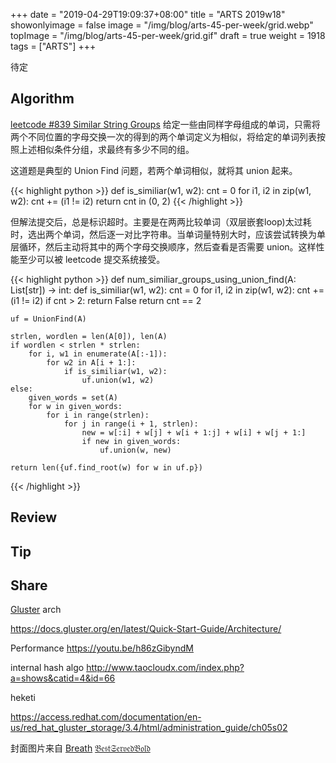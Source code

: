+++
date = "2019-04-29T19:09:37+08:00"
title = "ARTS 2019w18"
showonlyimage = false
image = "/img/blog/arts-45-per-week/grid.webp"
topImage = "/img/blog/arts-45-per-week/grid.gif"
draft = true
weight = 1918
tags = ["ARTS"]
+++

待定
<!--more-->

## Algorithm

[leetcode #839 Similar String Groups](https://leetcode.com/problems/similar-string-groups/) 给定一些由同样字母组成的单词，只需将两个不同位置的字母交换一次的得到的两个单词定义为相似，将给定的单词列表按照上述相似条件分组，求最终有多少不同的组。

这道题是典型的 Union Find 问题，若两个单词相似，就将其 union 起来。

{{< highlight python >}}
def is_similiar(w1, w2):
    cnt = 0
    for i1, i2 in zip(w1, w2):
        cnt += (i1 != i2)
    return cnt in (0, 2)
{{< /highlight >}}

但解法提交后，总是标识超时。主要是在两两比较单词（双层嵌套loop)太过耗时，选出两个单词，然后逐一对比字符串。当单词量特别大时，应该尝试转换为单层循环，然后主动将其中的两个字母交换顺序，然后查看是否需要 union。这样性能至少可以被 leetcode 提交系统接受。

{{< highlight python >}}
def num_similiar_groups_using_union_find(A: List[str]) -> int:
    def is_similiar(w1, w2):
        cnt = 0
        for i1, i2 in zip(w1, w2):
            cnt += (i1 != i2)
            if cnt > 2:
                return False
        return cnt == 2

    uf = UnionFind(A)

    strlen, wordlen = len(A[0]), len(A)
    if wordlen < strlen * strlen:
        for i, w1 in enumerate(A[:-1]):
            for w2 in A[i + 1:]:
                if is_similiar(w1, w2):
                    uf.union(w1, w2)
    else:
        given_words = set(A)
        for w in given_words:
            for i in range(strlen):
                for j in range(i + 1, strlen):
                    new = w[:i] + w[j] + w[i + 1:j] + w[i] + w[j + 1:]
                    if new in given_words:
                        uf.union(w, new)

    return len({uf.find_root(w) for w in uf.p})
{{< /highlight >}}

## Review



## Tip


## Share

[Gluster](https://en.wikipedia.org/wiki/Gluster) arch

https://docs.gluster.org/en/latest/Quick-Start-Guide/Architecture/

Performance https://youtu.be/h86zGibyndM

internal hash algo http://www.taocloudx.com/index.php?a=shows&catid=4&id=66

heketi

https://access.redhat.com/documentation/en-us/red_hat_gluster_storage/3.4/html/administration_guide/ch05s02



封面图片来自 [Breath](https://dribbble.com/shots/4060778-Breath) <a href="https://dribbble.com/BestServedBold"><i class="fa fa-dribbble" aria-hidden="true"></i> 𝔅𝔢𝔰𝔱𝔖𝔢𝔯𝔳𝔢𝔡𝔅𝔬𝔩𝔡</a>